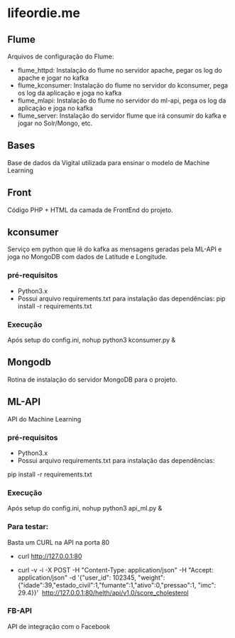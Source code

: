 # lifeordie.me

## Flume

Arquivos de configuração do Flume:
 - flume_httpd: Instalação do flume no servidor apache, pegar os log do apache e jogar no kafka
 - flume_kconsumer: Instalação do flume no servidor do kconsumer, pega os log da aplicação e joga no kafka
 - flume_mlapi:  Instalação do flume no servidor do ml-api, pega os log da aplicação e joga no kafka
 - flume_server: Instalação do servidor flume que irá consumir do kafka e jogar no Solr/Mongo, etc.
 
## Bases

Base de dados da Vigital utilizada para ensinar o modelo de Machine Learning

## Front

Código PHP + HTML da camada de FrontEnd do projeto.

## kconsumer

Serviço em python que lê do kafka as mensagens geradas pela ML-API e joga no MongoDB com dados de Latitude e Longitude.


### pré-requisitos

- Python3.x
- Possui arquivo requirements.txt para instalação das dependências:
pip install -r requirements.txt

### Execução

Após setup do config.ini, 
nohup python3 kconsumer.py &

## Mongodb

Rotina de instalação do servidor MongoDB para o projeto.

## ML-API

API do Machine Learning

### pré-requisitos

- Python3.x
- Possui arquivo requirements.txt para instalação das dependências:

pip install -r requirements.txt

### Execução

Após setup do config.ini, 
nohup python3 api_ml.py &

### Para testar:

Basta um CURL na API na porta 80

- curl http://127.0.0.1:80

- curl -v -i -X POST -H "Content-Type: application/json" -H "Accept: application/json" -d '{"user_id": 102345, "weight": {"idade":39,"estado_civil":1,"fumante":1,"ativo":0,"pressao":1, "imc": 29.4}}'  http://127.0.0.1:80/helth/api/v1.0/score_cholesterol


### FB-API

API de integração com o Facebook
